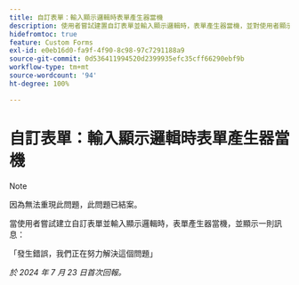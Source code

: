```yaml
---
title: 自訂表單：輸入顯示邏輯時表單產生器當機
description: 使用者嘗試建置自訂表單並輸入顯示邏輯時，表單產生器當機，並對使用者顯示一則訊息。
hidefromtoc: true
feature: Custom Forms
exl-id: e0eb16d0-fa9f-4f90-8c98-97c7291188a9
source-git-commit: 0d536411994520d2399935efc35cff66290ebf9b
workflow-type: tm+mt
source-wordcount: '94'
ht-degree: 100%

---
```


# 自訂表單：輸入顯示邏輯時表單產生器當機

>[!NOTE]
>
>因為無法重現此問題，此問題已結案。

當使用者嘗試建立自訂表單並輸入顯示邏輯時，表單產生器當機，並顯示一則訊息：

「發生錯誤，我們正在努力解決這個問題」

_於 2024 年 7 月 23 日首次回報。_
